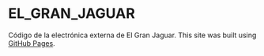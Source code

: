 # EL_GRAN_JAGUAR
 Código de la electrónica externa de El Gran Jaguar. 
This site was built using [GitHub Pages](https://pages.github.com/).

